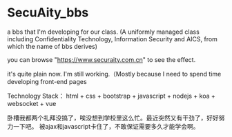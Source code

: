 # SecuAity_bbs
a bbs that I'm developing for our class.
(A uniformly managed class including Confidentiality Technology, Information Security and AICS, from which the name of bbs derives)

you can browse "https://www.securaity.com.cn" to see the effect.

it's quite plain now. I'm still working.（Mostly because I need to spend time developing front-end pages

Technology Stack： html + css + bootstrap + javascript + nodejs + koa + websocket + vue

卧槽我都两个礼拜没搞了，唉没想到学校里这么忙。最近突然又有干劲了，好好努力一下吧。
被ajax和javascript卡住了，不敢保证需要多久才能学会啊。
